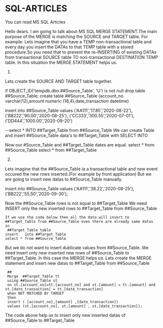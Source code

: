 # SQL-ARTICLES
You can read MS SQL Articles

Hello dears.
I am going to talk about MS SQL MERGE STATEMENT.The main purpose of the MERGE is matching the SOURCE and TARGET table.
For example: Lets imagine that you have a TEMP non-transactional table and every day you insert the DATAs to that TEMP table with
a stored procedure.So you need that to prevent the re-INSERTING of existing DATAs from transactional SOURCE table TO
non-transactional DESTINATION TEMP table.
In this situation the MERGE STATEMENT helps us.


1)
Lets create the SOURCE AND TARGET table together.

if OBJECT_ID('tempdb.dbo.##Source_Table', 'U') is not null
  drop table ##Source_Table;
  create table ##Source_Table (account_no varchar(12),amount numeric (18,4),date_transaction datetime)


  insert into ##Source_Table values
  ('AA111','17.85','2020-08-22'),
  ('BB222','90.00','2020-08-25'),
  ('CC333','300.55','2020-07-01'),
  ('DD444','1000.00','2020-09-20')

  --select * INTO ##Target_Table from ##Source_Table    We can create Table and insert ##Source_Table data's to ##Target_Table with SELECT INTO


 Now our #Source_Table and ##Target_Table dates are equal.
 select * from ##Source_Table
 select * from ##Target_Table

 2)

 Lets imagine that the ##Source_Table ia a transactional table and new event occured the new rows inserted.(For example by front application)
 But we are going to insert new datas to ##Source_Table manually.

 insert into ##Source_Table values
  ('AA111','38.22','2020-08-25'),
  ('BB222','55.50','2020-09-30');

  Now the ##Source_Table rows is not equal to ##Target_Table
  We need INSERT only the new inserted rows to ##Target_Table from ##Source_Table

	If we use the code below then all the data will insert to ##Target_Table from ##Source_Table even there are already same datas in
	 ##Target_Table table
    insert   into ##Target_Table
    select * from ##Source_Table

  But we do not want to insert dublicate values from ##Source_Table..We need insert only new inserted new rows of ##Source_Table to ##Target_Table.
  In this case the MERGE helps us.
  Lets create the MERGE statement and insert new datas to ##Target_Table from ##Source_Table
   
     ##
     Merge  ##Target_Table tt
     using ##Source_Table st
     on st.[account_no]=tt.[account_no] and st.[amount] = tt.[amount] and st.[date_transaction] = tt.[date_transaction]
     when NOT MATCHED BY TARGET
     then
     insert ( [account_no],[amount] ,[date_transaction])
     values (st.[account_no], st.[amount] , st.[date_transaction]);


  The code above help us to insert only new inserted datas of ##Source_Table to ##Target_Table







